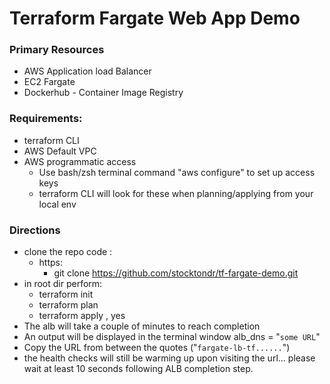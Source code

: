 # Terraform Fargate Web App Demo

### Primary Resources

- AWS Application load Balancer
- EC2 Fargate
- Dockerhub - Container Image Registry

### Requirements:

- terraform CLI
- AWS Default VPC
- AWS programmatic access
  - Use bash/zsh terminal command "aws configure" to set up access keys
  - terraform CLI will look for these when planning/applying from your local env

### Directions

- clone the repo code :
  - https:
    - git clone https://github.com/stocktondr/tf-fargate-demo.git
- in root dir perform:
  - terraform init
  - terraform plan
  - terraform apply , yes
- The alb will take a couple of minutes to reach completion
- An output will be displayed in the terminal window alb_dns = "`some URL`"
- Copy the URL from between the quotes ("`fargate-lb-tf......`")
- the health checks will still be warming up upon visiting the url... please wait at least 10 seconds following ALB completion step.
